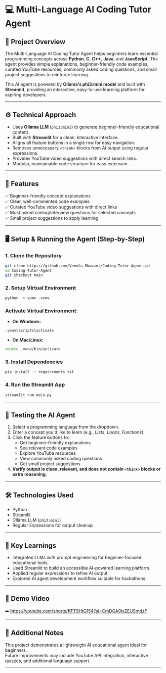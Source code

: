 
# 💻 Multi-Language AI Coding Tutor Agent

## 📝 Project Overview

The Multi-Language AI Coding Tutor Agent helps beginners learn essential programming concepts across **Python**, **C**, **C++**, **Java**, and **JavaScript**. The agent provides simple explanations, beginner-friendly code examples, curated YouTube resources, commonly asked coding questions, and small project suggestions to reinforce learning.

This AI agent is powered by **Ollama's phi3:mini model** and built with **Streamlit**, providing an interactive, easy-to-use learning platform for aspiring developers.

---

## ⚙️ Technical Approach

- Uses **Ollama LLM** (`phi3:mini`) to generate beginner-friendly educational content.
- Built with **Streamlit** for a clean, interactive interface.
- Aligns all feature buttons in a single row for easy navigation.
- Removes unnecessary `<think>` blocks from AI output using regular expressions.
- Provides YouTube video suggestions with direct search links.
- Modular, maintainable code structure for easy extension.

---

## 🚀 Features

✅ Beginner-friendly concept explanations  
✅ Clear, well-commented code examples  
✅ Curated YouTube video suggestions with direct links  
✅ Most asked coding/interview questions for selected concepts  
✅ Small project suggestions to apply learning  

---

## 🖥 Setup & Running the Agent (Step-by-Step)

### 1. Clone the Repository

```bash
git clone https://github.com/Vemula-Bhavani/Coding-Tutor-Agent.git
cd Coding-Tutor-Agent
git checkout main
```

### 2. Setup Virtual Environment

```bash
python -m venv .venv
```

### Activate Virtual Environment:

- **On Windows:**

```bash
.venv\Scripts\activate
```

- **On Mac/Linux:**

```bash
source .venv/bin/activate
```

### 3. Install Dependencies

```bash
pip install -r requirements.txt
```

### 4. Run the Streamlit App

```bash
streamlit run main.py
```

---

## 🧪 Testing the AI Agent

1. Select a programming language from the dropdown.
2. Enter a concept you'd like to learn (e.g., *Lists*, *Loops*, *Functions*).
3. Click the feature buttons to:
   - Get beginner-friendly explanations  
   - See relevant code examples  
   - Explore YouTube resources  
   - View commonly asked coding questions  
   - Get small project suggestions  
4. **Verify output is clean, relevant, and does not contain `<think>` blocks or extra reasoning.**

---

## 🛠 Technologies Used

- Python  
- Streamlit  
- Ollama LLM (`phi3:mini`)  
- Regular Expressions for output cleanup  

---

## 🎯 Key Learnings

- Integrated LLMs with prompt engineering for beginner-focused educational tools.  
- Used Streamlit to build an accessible AI-powered learning platform.  
- Applied regular expressions to refine AI output.  
- Explored AI agent development workflow suitable for hackathons.  

---

## 🎥 Demo Video

➡️ https://youtube.com/shorts/ffFT5HtG154?si=CmDGA0IxZEUSmdzF

---



## 📝 Additional Notes

This project demonstrates a lightweight AI educational agent ideal for beginners.  
Future improvements may include YouTube API integration, interactive quizzes, and additional language support.

---


